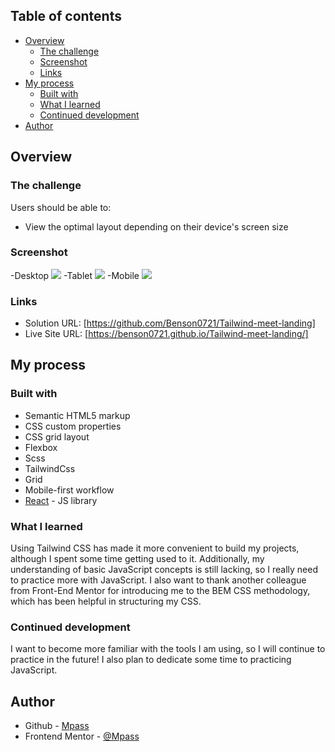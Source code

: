 ## Table of contents

- [Overview](#overview)
  - [The challenge](#the-challenge)
  - [Screenshot](#screenshot)
  - [Links](#links)
- [My process](#my-process)
  - [Built with](#built-with)
  - [What I learned](#what-i-learned)
  - [Continued development](#continued-development)
- [Author](#author)

## Overview

### The challenge

Users should be able to:

- View the optimal layout depending on their device's screen size

### Screenshot

-Desktop
![](./screenshot_desktop.jpeg)
-Tablet
![](./screenshot_tablet.jpeg)
-Mobile
![](./screenshot_mobile.jpeg)

### Links

- Solution URL: [https://github.com/Benson0721/Tailwind-meet-landing]
- Live Site URL: [https://benson0721.github.io/Tailwind-meet-landing/]

## My process

### Built with

- Semantic HTML5 markup
- CSS custom properties
- CSS grid layout
- Flexbox
- Scss
- TailwindCss
- Grid
- Mobile-first workflow
- [React](https://reactjs.org/) - JS library

### What I learned

Using Tailwind CSS has made it more convenient to build my projects, although I spent some time getting used to it. Additionally, my understanding of basic JavaScript concepts is still lacking, so I really need to practice more with JavaScript. I also want to thank another colleague from Front-End Mentor for introducing me to the BEM CSS methodology, which has been helpful in structuring my CSS.

### Continued development

I want to become more familiar with the tools I am using, so I will continue to practice in the future! I also plan to dedicate some time to practicing JavaScript.

## Author

- Github - [Mpass](https://github.com/Benson0721)
- Frontend Mentor - [@Mpass](https://www.frontendmentor.io/profile/Benson0721)
